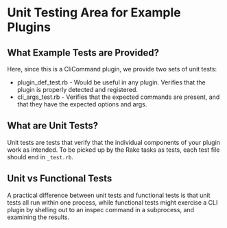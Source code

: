 # Unit Testing Area for Example Plugins

## What Example Tests are Provided?

Here, since this is a CliCommand plugin, we provide two sets of unit tests:

 * plugin_def_test.rb - Would be useful in any plugin.  Verifies that the plugin is properly detected and registered.
 * cli_args_test.rb - Verifies that the expected commands are present, and that they have the expected options and args.

## What are Unit Tests?

Unit tests are tests that verify that the individual components of your plugin work as intended.  To be picked up by the Rake tasks as tests, each test file should end in `_test.rb`.

## Unit vs Functional Tests

A practical difference between unit tests and functional tests is that unit tests all run within one process, while functional tests might exercise a CLI plugin by shelling out to an inspec command in a subprocess, and examining the results.

